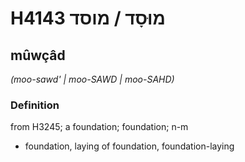 # H4143 מוּסָד / מוסד

## mûwçâd

_(moo-sawd' | moo-SAWD | moo-SAHD)_

### Definition

from H3245; a foundation; foundation; n-m

- foundation, laying of foundation, foundation-laying
